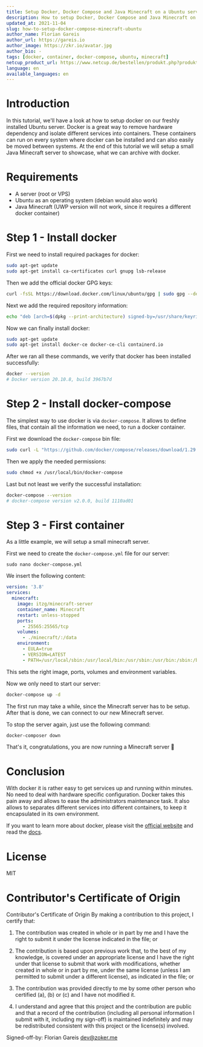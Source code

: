 ```yaml
---
title: Setup Docker, Docker Compose and Java Minecraft on a Ubuntu server
description: How to setup Docker, Docker Compose and Java Minecraft on a Ubuntu server
updated_at: 2021-11-04
slug: how-to-setup-docker-compose-minecraft-ubuntu
author_name: Florian Gareis
author_url: https://gareis.io
author_image: https://zkr.io/avatar.jpg
author_bio: -
tags: [docker, container, docker-compose, ubuntu, minecraft]
netcup_product_url: https://www.netcup.de/bestellen/produkt.php?produkt=2000
language: en
available_languages: en
---
```


# Introduction
In this tutorial, we'll have a look at how to setup docker on our freshly installed Ubuntu server. 
Docker is a great way to remove hardware dependency and isolate different services into containers. 
These containers can run on every system where docker can be installed and can also easily be moved between systems. 
At the end of this tutorial we will setup a small Java Minecraft server to showcase, what we can archive with docker.

# Requirements
- A server (root or VPS)
- Ubuntu as an operating system (debian would also work)
- Java Minecraft (UWP version will not work, since it requires a different docker container)

# Step 1 - Install docker

First we need to install required packages for docker:
```bash
sudo apt-get update
sudo apt-get install ca-certificates curl gnupg lsb-release
```

Then we add the official docker GPG keys:
```bash
curl -fsSL https://download.docker.com/linux/ubuntu/gpg | sudo gpg --dearmor -o /usr/share/keyrings/docker-archive-keyring.gpg
```

Next we add the required repository information:
```bash
echo "deb [arch=$(dpkg --print-architecture) signed-by=/usr/share/keyrings/docker-archive-keyring.gpg] https://download.docker.com/linux/ubuntu $(lsb_release -cs) stable" | sudo tee /etc/apt/sources.list.d/docker.list > /dev/null
```

Now we can finally install docker:
```bash
sudo apt-get update
sudo apt-get install docker-ce docker-ce-cli containerd.io
```

After we ran all these commands, we verify that docker has been installed successfully:
```bash
docker --version
# Docker version 20.10.8, build 3967b7d
```

# Step 2 - Install docker-compose

The simplest way to use docker is via `docker-compose`. It allows to define files, that contain all the information we need, to run a docker container. 

First we download the `docker-compose` bin file:
```bash
sudo curl -L "https://github.com/docker/compose/releases/download/1.29.2/docker-compose-$(uname -s)-$(uname -m)" -o /usr/local/bin/docker-compose
```

Then we apply the needed permissions:
```bash
sudo chmod +x /usr/local/bin/docker-compose
```

Last but not least we verify the successful installation:
```bash
docker-compose --version
# docker-compose version v2.0.0, build 1110ad01
```

# Step 3 - First container

As a little example, we will setup a small minecraft server.

First we need to create the `docker-compose.yml` file for our server:
```
sudo nano docker-compose.yml
```

We insert the following content:
```yml
version: '3.8'
services:
  minecraft:
    image: itzg/minecraft-server
    container_name: Minecraft
    restart: unless-stopped
    ports:
      - 25565:25565/tcp
    volumes:
      - ./minecraft/:/data
    environment:
      - EULA=true
      - VERSION=LATEST
      - PATH=/usr/local/sbin:/usr/local/bin:/usr/sbin:/usr/bin:/sbin:/bin
```

This sets the right image, ports, volumes and environment variables. 

Now we only need to start our server:
```bash
docker-compose up -d
```

The first run may take a while, since the Minecraft server has to be setup. 
After that is done, we can connect to our new Minecraft server. 

To stop the server again, just use the following command:
```bash
docker-composer down
```

That's it, congratulations, you are now running a Minecraft server :tada:

# Conclusion

With docker it is rather easy to get services up and running within minutes. No need to deal with hardware specific configuration. Docker takes this pain away and allows to ease the administrators maintenance task. It also allows to separates different services into different containers, to keep it encapsulated in its own environment.

If you want to learn more about docker, please visit the [official website](https://www.docker.com/) and read the [docs](https://docs.docker.com/).

# License
MIT

# Contributor's Certificate of Origin
Contributor's Certificate of Origin By making a contribution to this project, I certify that:

 1) The contribution was created in whole or in part by me and I have the right to submit it under the license indicated in the file; or

 2) The contribution is based upon previous work that, to the best of my knowledge, is covered under an appropriate license and I have the right under that license to submit that work with modifications, whether created in whole or in part by me, under the same license (unless I am permitted to submit under a different license), as indicated in the file; or

 3) The contribution was provided directly to me by some other person who certified (a), (b) or (c) and I have not modified it.

 4) I understand and agree that this project and the contribution are public and that a record of the contribution (including all personal information I submit with it, including my sign-off) is maintained indefinitely and may be redistributed consistent with this project or the license(s) involved.

Signed-off-by: Florian Gareis <dev@zoker.me>
